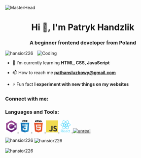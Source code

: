 ![MasterHead](https://trisya.com/myimg/child/Website%20Design.gif)
<h1 align="center">Hi 👋, I'm Patryk Handzlik</h1>
<h3 align="center">A beginner frontend developer from Poland</h3>
<img align="right" alt="Coding" width="400" src="https://media4.giphy.com/media/v1.Y2lkPTc5MGI3NjExODFjOTRmMDNiZDc0MzMyNjhhZDA4NGI3YTkxZmUzNjRmZmUzYzU3MSZjdD1n/qgQUggAC3Pfv687qPC/giphy.gif">

<p align="left"> <img src="https://komarev.com/ghpvc/?username=hansior226&label=Profile%20views&color=0e75b6&style=flat" alt="hansior226" /> </p>

- 🌱 I’m currently learning **HTML, CSS, JavaScript**

- 📫 How to reach me **pathansluzbowy@gmail.com**

- ⚡ Fun fact **I experiment with new things on my websites**

<h3 align="left">Connect with me:</h3>
<p align="left">
</p>

<h3 align="left">Languages and Tools:</h3>
<p align="left"> <a href="https://www.w3schools.com/cs/" target="_blank" rel="noreferrer"> <img src="https://raw.githubusercontent.com/devicons/devicon/master/icons/csharp/csharp-original.svg" alt="csharp" width="40" height="40"/> </a> <a href="https://www.w3schools.com/css/" target="_blank" rel="noreferrer"> <img src="https://raw.githubusercontent.com/devicons/devicon/master/icons/css3/css3-original-wordmark.svg" alt="css3" width="40" height="40"/> </a> <a href="https://www.w3.org/html/" target="_blank" rel="noreferrer"> <img src="https://raw.githubusercontent.com/devicons/devicon/master/icons/html5/html5-original-wordmark.svg" alt="html5" width="40" height="40"/> </a> <a href="https://developer.mozilla.org/en-US/docs/Web/JavaScript" target="_blank" rel="noreferrer"> <img src="https://raw.githubusercontent.com/devicons/devicon/master/icons/javascript/javascript-original.svg" alt="javascript" width="40" height="40"/> </a> <a href="https://reactjs.org/" target="_blank" rel="noreferrer"> <img src="https://raw.githubusercontent.com/devicons/devicon/master/icons/react/react-original-wordmark.svg" alt="react" width="40" height="40"/> </a> <a href="https://unrealengine.com/" target="_blank" rel="noreferrer"> <img src="https://raw.githubusercontent.com/kenangundogan/fontisto/036b7eca71aab1bef8e6a0518f7329f13ed62f6b/icons/svg/brand/unreal-engine.svg" alt="unreal" width="40" height="40"/> </a> </p>

<p><img align="left" src="https://github-readme-stats.vercel.app/api/top-langs?username=hansior226&show_icons=true&locale=en&layout=compact" alt="hansior226" /></p>

<p>&nbsp;<img align="center" src="https://github-readme-stats.vercel.app/api?username=hansior226&show_icons=true&locale=en" alt="hansior226" /></p>

<p><img align="center" src="https://github-readme-streak-stats.herokuapp.com/?user=hansior226&" alt="hansior226" /></p>
